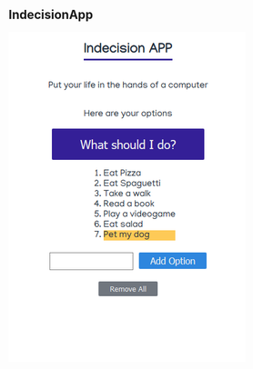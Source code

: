 ## IndecisionApp
![Image description](https://github.com/GitHuberian/IndecisionApp/blob/master/Screenshot_2019-08-29%20IndecisionApp.png)
